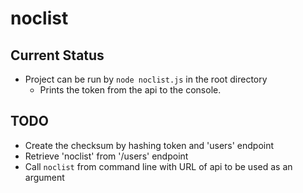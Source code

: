 # noclist

## Current Status

- Project can be run by `node noclist.js` in the root directory
  - Prints the token from the api to the console.

## TODO

- Create the checksum by hashing token and 'users' endpoint
- Retrieve 'noclist' from '/users' endpoint
- Call `noclist` from command line with URL of api to be used as an argument
